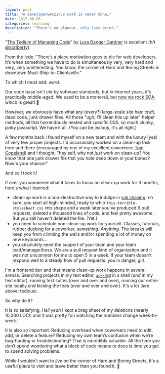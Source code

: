 ```yaml
---
layout: post
title: "A developer&#8217;s work is never done…"
date: 2015-08-06
categories: learning
description: "There's no glamour, only less grind."
---
```


"[The Tedium of Managing Code](http://alistapart.com/column/the-tedium-of-managing-code)" by [Lyza Danger Gardner](https://twitter.com/lyzadanger) is excellent (h/t [@scriberty](https://twitter.com/scriberty)).

From the lede: "There’s a place motivation goes to die for web developers. It’s when something we have to do is simultaneously very, very hard and very, very uninteresting. You know, the corner of Hard and Boring Streets in downtown Must-Ship-to-Clientsville."

To which I must add: _word_. 

Our code base isn't old by software standards, but in Internet years, it's practically middle-aged. We used to be a monorail, but [now we rock SOA](https://techblog.livingsocial.com/blog/categories/soa/), which is great! :dancer: 

However, we obviously have what any (every?) large-scale site has: cruft, dead code, junk drawer files. All those "ugh, I'll clean this up later" helper methods, all that horrendously nested and specific CSS, so much clunky, janky javascript. We have it all. (You can be jealous, it's all right.)

A few months back I found myself on a new team and with the luxury (yes) of very few proper projects. I'd occasionally worked on a clean-up task here and there (encouraged by one of my excellent coworkers: [Tom Copeland](https://twitter.com/tcopeland)) and I thought, "hey self, why not _just_ work on clean-up? You know that one junk drawer file that you hate deep down in your bones? Now's your chance!"

And so I took it!

If ever you wondered what it takes to focus on clean-up work for 3 months, here's what I learned:

* clean-up work is a non-destructive way to indulge in [yak shaving](http://sethgodin.typepad.com/seths_blog/2005/03/dont_shave_that.html); oh sure, you start all high-minded, ready to whip `this-terrible-stylesheet.css` into shape and a week later you've produced 6 pull requests, deleted a thousand lines of code, and feel pretty awesome. But you still haven't deleted the file. (Yet.)
* you need to schedule non-clean-up work for yourself. Classes, tutorials, [rubber ducking](https://en.wikipedia.org/wiki/Rubber_duck_debugging) for a coworker, _something_. _Anything_. The breaks will keep you from climbing the walls and/or spending a lot of money on new keyboards…
* you absolutely need the support of your team and your team lead/manager/boss. We are a pull request kind of organization and it was not uncommon for me to open 5 in a week. If your team doesn't respond well to a steady flow of pull requests: you in danger, girl.


I'm a frontend dev and that means clean-up work happens in several arenas. Searching projects in my text editor, [`ack`-ing](http://beyondgrep.com/) in a shell (_and_ in my text editor), running test suites (over and over and over), running our entire site locally and kicking the tires (over and over and over). It's a lot (see above: tedious).

So why do it?

It is _so_ satisfying. _Hell yeah_ I kept a brag sheet of my deletions (nearly 10,000 LOC!) and it was pretty fun watching the numbers change week-to-week.

It is also _so_ important. Reducing overhead when coworkers need to edit, add, or delete a feature? Reducing my own team’s confusion when we’re bug-hunting or troubleshooting? That is incredibly valuable. All the time you don’t spend wondering what a block of code means or does is time you get to spend solving problems.

While I wouldn't want to _live_ on the corner of Hard and Boring Streets, it's a useful place to visit and leave better than you found it. :punch: